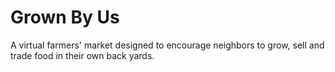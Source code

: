 Grown By Us
===========

A virtual farmers' market designed to encourage neighbors to grow, sell and trade food in their own back yards.
